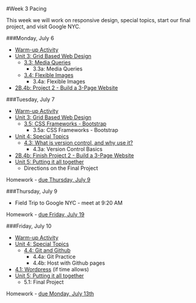 #Week 3 Pacing

This week we will work on responsive design, special topics, start our final project, and visit Google NYC.

###Monday, July 6

- [Warm-up Activity](https://docs.google.com/presentation/d/1WSz8UBLOg_FuN_ET1hYWiYkHKDU-p8kbhVR3f77qHPQ/edit?usp=sharing)
- [Unit 3: Grid Based Web Design](https://github.com/fma2/pcp-intro-web-development/blob/master/units/3-gridbaseddesign.md)
	- [3.3: Media Queries](https://github.com/fma2/pcp-intro-web-development/blob/master/units/3-gridbaseddesign.md#33-media)
		- 3.3a: Media Queries
	- [3.4: Flexible Images](https://github.com/fma2/pcp-intro-web-development/blob/master/units/3-gridbaseddesign.md#34-images)
		- 3.4a: Flexible Images
- [2B.4b: Project 2 - Build a 3-Page Website](https://github.com/fma2/pcp-intro-web-development/blob/master/assignments/project2.md)

###Tuesday, July 7
- [Warm-up Activity](https://docs.google.com/presentation/d/1WSz8UBLOg_FuN_ET1hYWiYkHKDU-p8kbhVR3f77qHPQ/edit?usp=sharing)
- [Unit 3: Grid Based Web Design](https://github.com/fma2/pcp-intro-web-development/blob/master/units/3-gridbaseddesign.md)
	- [3.5: CSS Frameworks - Bootstrap]()
		- 3.5a: CSS Frameworks - Bootstrap
- [Unit 4: Special Topics]()
	- [4.3: What is version control, and why use it?]()
		- 4.3a: Version Control Basics
- [2B.4b: Finish Project 2 - Build a 3-Page Website]()
- [Unit 5: Putting it all together]()
	- Directions on the Final Project

Homework - [due Thursday, July 9](https://github.com/fma2/pcp-intro-web-development/blob/master/assignments/homework-week3.md#by-thursday-july-9th)

###Thursday, July 9

- Field Trip to Google NYC - meet at 9:20 AM

Homework - [due Friday, July 19](https://github.com/fma2/pcp-intro-web-development/blob/master/assignments/homework-week3.md#by-friday-july-10th)

###Friday, July 10

- [Warm-up Activity](https://docs.google.com/presentation/d/1WSz8UBLOg_FuN_ET1hYWiYkHKDU-p8kbhVR3f77qHPQ/edit?usp=sharing)
- [Unit 4: Special Topics]()
	- [4.4: Git and Github]()
		- 4.4a: Git Practice
		- 4.4b: Host with Github pages
- [4.1: Wordpress]() (if time allows)
- [Unit 5: Putting it all together]()
	- 5.1: Final Project

Homework - [due Monday, July 13th](https://github.com/fma2/pcp-intro-web-development/blob/master/assignments/homework-week3.md#by-monday-july-13th)